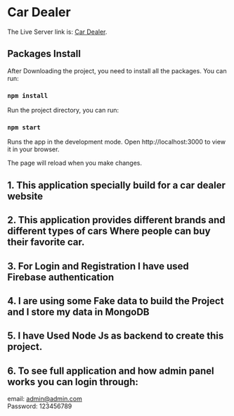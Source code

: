 # Car Dealer

The Live Server link is: [Car Dealer](https://car-dealer-259e0.web.app/).

## Packages Install

After Downloading the project, you need to install all the packages. You can run: 

### `npm install`

Run the project directory, you can run:

### `npm start`
Runs the app in the development mode.
Open http://localhost:3000 to view it in your browser.

The page will reload when you make changes.


## 1. This application specially build for a car dealer website

## 2. This application provides different brands and different types of cars Where people can buy their favorite car.

## 3. For Login and Registration I have used Firebase authentication

## 4. I are using some Fake data to build the Project and I store my data in MongoDB 

## 5. I have Used Node Js as backend to create this project.

## 6. To see full application and how admin panel works you can login through: 
email: admin@admin.com  
Password: 123456789


